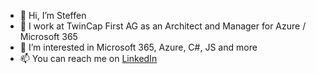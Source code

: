 - 👋 Hi, I’m Steffen
- 💼 I work at TwinCap First AG as an Architect and Manager for Azure / Microsoft 365
- 👀 I’m interested in Microsoft 365, Azure, C#, JS and more
- 📫 You can reach me on [LinkedIn](https://www.linkedin.com/in/steffenkabus/)

<!---
steffenkabus/steffenkabus is a ✨ special ✨ repository because its `README.md` (this file) appears on your GitHub profile.
You can click the Preview link to take a look at your changes.
--->
